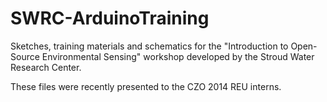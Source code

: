 SWRC-ArduinoTraining
====================

Sketches, training materials and schematics for the "Introduction to Open-Source Environmental Sensing" workshop developed by the Stroud Water Research Center.

These files were recently presented to the CZO 2014 REU interns.
